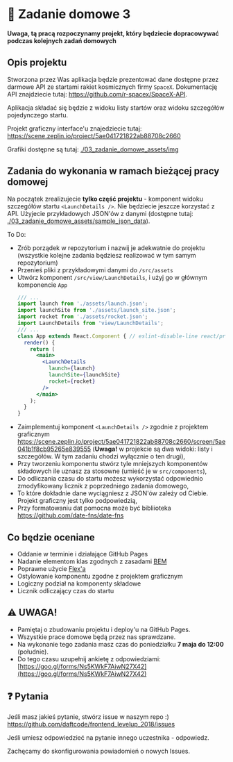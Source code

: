 # 📖 Zadanie domowe 3

**Uwaga, tą pracą rozpoczynamy projekt, który będziecie dopracowywać podczas kolejnych zadań domowych**

## Opis projektu

Stworzona przez Was aplikacja będzie prezentować dane dostępne przez darmowe API ze startami rakiet kosmicznych firmy `SpaceX`.
Dokumentację API znajdziecie tutaj: https://github.com/r-spacex/SpaceX-API.

Aplikacja składać się będzie z widoku listy startów oraz widoku szczegółów pojedynczego startu.

Projekt graficzny interface'u znajedziecie tutaj: https://scene.zeplin.io/project/5ae041721822ab88708c2660

Grafiki dostępne są tutaj: [./03_zadanie_domowe_assets/img](./03_zadanie_domowe_assets/img)

## Zadania do wykonania w ramach bieżącej pracy domowej

Na początek zrealizujecie **tylko część projektu** - komponent widoku szczegółów startu `<LaunchDetails />`. Nie będziecie jeszcze korzystać z API. Użyjecie przykładowych JSON'ów z danymi (dostępne tutaj: [./03_zadanie_domowe_assets/sample_json_data](./03_zadanie_domowe_assets/sample_json_data)).

To Do:
* Zrób porządek w repozytorium i nazwij je adekwatnie do projektu (wszystkie kolejne zadania będziesz realizować w tym samym repozytorium)
* Przenieś pliki z przykładowymi danymi do `/src/assets`
* Utwórz komponent `/src/view/LaunchDetails`, i użyj go w głównym komponencie `App`
  ```jsx
  /// ...
  import launch from './assets/launch.json';
  import launchSite from './assets/launch_site.json';
  import rocket from './assets/rocket.json';
  import LaunchDetails from 'view/LaunchDetails';
  /// ...
  class App extends React.Component { // eslint-disable-line react/prefer-stateless-function
    render() {
      return (
        <main>
          <LaunchDetails
            launch={launch}
            launchSite={launchSite}
            rocket={rocket}
          />
        </main>
      );
    }
  }
  ```
* Zaimplementuj komponent `<LaunchDetails />` zgodnie z projektem graficznym https://scene.zeplin.io/project/5ae041721822ab88708c2660/screen/5ae041b1f8cb95265e839555 (**Uwaga!** w projekcie są dwa widoki: listy i szczegółów. W tym zadaniu chodzi wyłącznie o ten drugi),
* Przy tworzeniu komponentu stwórz tyle mniejszych komponentów składowych ile uznasz za stosowne (umieść je w `src/components`),
* Do odliczania czasu do startu możesz wykorzystać odpowiednio zmodyfikowany licznik z poprzedniego zadania domowego,
* To które dokładnie dane wyciągniesz z JSON'ów zależy od Ciebie. Projekt graficzny jest tylko podpowiedzią,
* Przy formatowaniu dat pomocna może być bibliioteka https://github.com/date-fns/date-fns

## Co będzie oceniane

* Oddanie w terminie i działające GitHub Pages
* Nadanie elementom klas zgodnych z zasadami [BEM](https://en.bem.info/methodology/quick-start/)
* Poprawne użycie [Flex'a](https://css-tricks.com/snippets/css/a-guide-to-flexbox/)
* Ostylowanie komponentu zgodne z projektem graficznym
* Logiczny podział na komponenty składowe
* Licznik odliczający czas do startu

## ⚠️ UWAGA!
- Pamiętaj o zbudowaniu projektu i deploy'u na GitHub Pages.
- Wszystkie prace domowe będą przez nas sprawdzane.
- Na wykonanie tego zadania masz czas do poniedziałku  **7 maja do 12:00** (południe).
- Do tego czasu uzupełnij ankietę z odpowiedziami: [https://goo.gl/forms/Ns5KWkF7AiwN27X42](https://goo.gl/forms/Ns5KWkF7AiwN27X42)


## ❓ Pytania

Jeśli masz jakieś pytanie, stwórz issue w naszym repo :)  https://github.com/daftcode/frontend_levelup_2018/issues

Jeśli umiesz odpowiedzieć na pytanie innego uczestnika - odpowiedz.

Zachęcamy do skonfigurowania powiadomień o nowych Issues.
